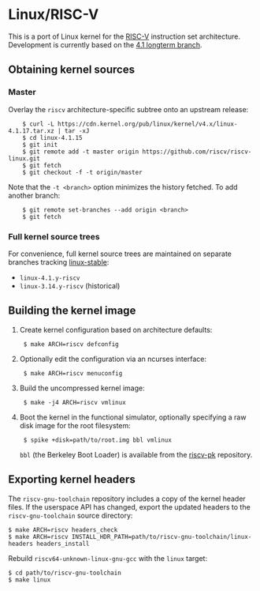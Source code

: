 # Linux/RISC-V

This is a port of Linux kernel for the [RISC-V](http://riscv.org/)
instruction set architecture.
Development is currently based on the
[4.1 longterm branch](https://git.kernel.org/cgit/linux/kernel/git/stable/linux-stable.git/log/?h=linux-4.1.y).


## Obtaining kernel sources

### Master

Overlay the `riscv` architecture-specific subtree onto an upstream release:

        $ curl -L https://cdn.kernel.org/pub/linux/kernel/v4.x/linux-4.1.17.tar.xz | tar -xJ
        $ cd linux-4.1.15
        $ git init
        $ git remote add -t master origin https://github.com/riscv/riscv-linux.git
        $ git fetch
        $ git checkout -f -t origin/master

Note that the `-t <branch>` option minimizes the history fetched.
To add another branch:

        $ git remote set-branches --add origin <branch>
        $ git fetch

### Full kernel source trees

For convenience, full kernel source trees are maintained on separate
branches tracking
[linux-stable](https://git.kernel.org/cgit/linux/kernel/git/stable/linux-stable.git):

* `linux-4.1.y-riscv`
* `linux-3.14.y-riscv` (historical)

## Building the kernel image

1. Create kernel configuration based on architecture defaults:

        $ make ARCH=riscv defconfig

1. Optionally edit the configuration via an ncurses interface:

        $ make ARCH=riscv menuconfig

1. Build the uncompressed kernel image:

        $ make -j4 ARCH=riscv vmlinux

1. Boot the kernel in the functional simulator, optionally specifying a
   raw disk image for the root filesystem:

        $ spike +disk=path/to/root.img bbl vmlinux

   `bbl` (the Berkeley Boot Loader) is available from the
   [riscv-pk](https://github.com/riscv/riscv-pk) repository.

## Exporting kernel headers

The `riscv-gnu-toolchain` repository includes a copy of the kernel header files.
If the userspace API has changed, export the updated headers to the
`riscv-gnu-toolchain` source directory:

    $ make ARCH=riscv headers_check
    $ make ARCH=riscv INSTALL_HDR_PATH=path/to/riscv-gnu-toolchain/linux-headers headers_install

Rebuild `riscv64-unknown-linux-gnu-gcc` with the `linux` target:

    $ cd path/to/riscv-gnu-toolchain
    $ make linux

